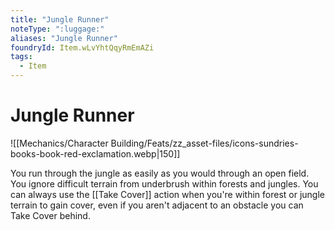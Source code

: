 ```yaml
---
title: "Jungle Runner"
noteType: ":luggage:"
aliases: "Jungle Runner"
foundryId: Item.wLvYhtQqyRmEmAZi
tags:
  - Item
---
```


# Jungle Runner
![[Mechanics/Character Building/Feats/zz_asset-files/icons-sundries-books-book-red-exclamation.webp|150]]

You run through the jungle as easily as you would through an open field. You ignore difficult terrain from underbrush within forests and jungles. You can always use the [[Take Cover]] action when you're within forest or jungle terrain to gain cover, even if you aren't adjacent to an obstacle you can Take Cover behind.
